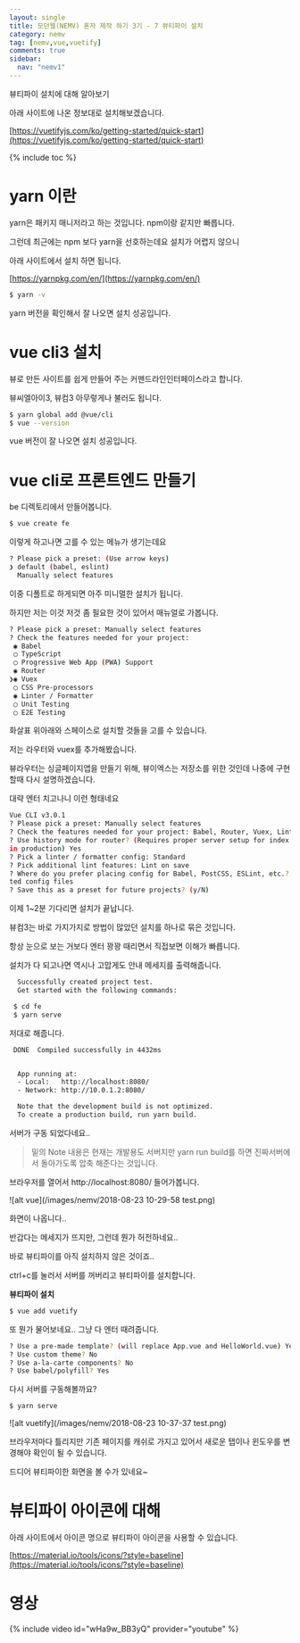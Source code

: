 ```yaml
---
layout: single
title: 모던웹(NEMV) 혼자 제작 하기 3기 - 7 뷰티파이 설치
category: nemv
tag: [nemv,vue,vuetify]
comments: true
sidebar:
  nav: "nemv1"
---
```


뷰티파이 설치에 대해 알아보기

아래 사이트에 나온 정보대로 설치해보겠습니다.

[https://vuetifyjs.com/ko/getting-started/quick-start](https://vuetifyjs.com/ko/getting-started/quick-start)

{% include toc %}

# yarn 이란

yarn은 패키지 매니저라고 하는 것입니다. npm이랑 같지만 빠릅니다.

그런데 최근에는 npm 보다 yarn을 선호하는데요 설치가 어렵지 않으니

아래 사이트에서 설치 하면 됩니다.

[https://yarnpkg.com/en/](https://yarnpkg.com/en/)

```bash
$ yarn -v
```

yarn 버전을 확인해서 잘 나오면 설치 성공입니다.

# vue cli3 설치

뷰로 만든 사이트를 쉽게 만들어 주는 커맨드라인인터페이스라고 합니다.

뷰씨엘아이3, 뷰컴3 아무렇게나 불러도 됩니다.

```bash
$ yarn global add @vue/cli
$ vue --version
```

vue 버전이 잘 나오면 설치 성공입니다.

# vue cli로 프론트엔드 만들기

be 디렉토리에서 만들어봅니다.

```bash
$ vue create fe
```

이렇게 하고나면 고를 수 있는 메뉴가 생기는데요

```bash
? Please pick a preset: (Use arrow keys)
❯ default (babel, eslint)
  Manually select features
```
이중 디폴트로 하게되면 아주 미니멀한 설치가 됩니다.

하지만 저는 이것 저것 좀 필요한 것이 있어서 매뉴얼로 가봅니다.

```bash
? Please pick a preset: Manually select features
? Check the features needed for your project:
 ◉ Babel
 ◯ TypeScript
 ◯ Progressive Web App (PWA) Support
 ◉ Router
❯◉ Vuex
 ◯ CSS Pre-processors
 ◉ Linter / Formatter
 ◯ Unit Testing
 ◯ E2E Testing
```

화살표 위아래와 스페이스로 설치할 것들을 고를 수 있습니다.

저는 라우터와 vuex를 추가해봤습니다.

뷰라우터는 싱글페이지앱을 만들기 위해, 뷰이엑스는 저장소를 위한 것인데 나중에 구현할때 다시 설명하겠습니다.

대략 엔터 치고나니 이런 형태네요

```bash
Vue CLI v3.0.1
? Please pick a preset: Manually select features
? Check the features needed for your project: Babel, Router, Vuex, Linter
? Use history mode for router? (Requires proper server setup for index fallback
in production) Yes
? Pick a linter / formatter config: Standard
? Pick additional lint features: Lint on save
? Where do you prefer placing config for Babel, PostCSS, ESLint, etc.? In dedica
ted config files
? Save this as a preset for future projects? (y/N)
```

이제 1~2분 기다리면 설치가 끝납니다. 

뷰컴3는 바로 가지가지로 방법이 많았던 설치를 하나로 묶은 것입니다.

항상 눈으로 보는 거보다 엔터 꽝꽝 때리면서 직접보면 이해가 빠릅니다.

설치가 다 되고나면 역시나 고맙게도 안내 메세지를 출력해줍니다.

```bash
  Successfully created project test.
  Get started with the following commands:

 $ cd fe
 $ yarn serve
```

저대로 해줍니다.

```bash
 DONE  Compiled successfully in 4432ms                                  10:18:34


  App running at:
  - Local:   http://localhost:8080/
  - Network: http://10.0.1.2:8080/

  Note that the development build is not optimized.
  To create a production build, run yarn build.
```

서버가 구동 되었다네요..

> 밑의 Note 내용은 현재는 개발용도 서버지만 yarn run build를 하면 진짜서버에서 돌아가도록 압축 해준다는 것입니다.

브라우저를 열어서 http://localhost:8080/ 들어가봅니다.

![alt vue](/images/nemv/2018-08-23 10-29-58 test.png)

화면이 나옵니다..

반갑다는 메세지가 뜨지만, 그런데 뭔가 허전하네요..

바로 뷰티파이를 아직 설치하지 않은 것이죠..

ctrl+c를 눌러서 서버를 꺼버리고 뷰티파이를 설치합니다.

**뷰티파이 설치**

```bash
$ vue add vuetify
```

또 뭔가 물어보네요.. 그냥 다 엔터 때려줍니다.

```bash
? Use a pre-made template? (will replace App.vue and HelloWorld.vue) Yes
? Use custom theme? No
? Use a-la-carte components? No
? Use babel/polyfill? Yes
```

다시 서버를 구동해볼까요?

```bash
$ yarn serve
```

![alt vuetify](/images/nemv/2018-08-23 10-37-37 test.png)

브라우저마다 틀리지만 기존 페이지를 캐쉬로 가지고 있어서 새로운 탭이나 윈도우를 변경해야 확인이 될 수 있습니다.

드디어 뷰티파이한 화면을 볼 수가 있네요~

# 뷰티파이 아이콘에 대해

아래 사이트에서 아이콘 명으로 뷰티파이 아이콘을 사용할 수 있습니다.

[https://material.io/tools/icons/?style=baseline](https://material.io/tools/icons/?style=baseline)

# 영상

{% include video id="wHa9w_BB3yQ" provider="youtube" %}   


 